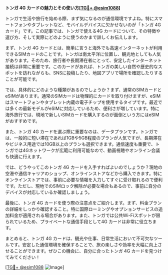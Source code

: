 **トンガ 4G カードの魅力とその使い方[[TG💪+ @esim1088](https://t.me/s/esim1088)]**

トンガで生活や旅行を始める際、まず気になるのが通信環境ですよね。特にスマートフォンやタブレットなど、モバイルデバイスに欠かせないのが「トンガ 4G カード」です。この記事では、トンガで使える4G カードについて、その特徴や選び方、そして実際にどのように使うのかまで詳しくお伝えします。

まず、トンガ 4G カードとは、簡単に言うと海外でも高速インターネットが利用できるSIMカードのことです。トンガは南太平洋に位置し、観光地としても人気があります。そのため、旅行者や長期滞在者にとって、安定したインターネット接続は非常に重要です。このカードがあれば、トンガの美しい自然や歴史的なスポットを訪れながらも、SNSに投稿したり、地図アプリで場所を確認したりすることが可能です。

では、具体的にどのような種類があるのでしょうか？まず、通常のSIMカードとeSIMがあります。通常のSIMカードは物理的にカードを取り付けますが、eSIMはスマートフォンやタブレット内蔵の電子チップを使用するタイプです。最近では多くの最新モデルがeSIMに対応しているため、便利さが増しています。特に海外旅行では、現地で新しいSIMカードを購入するのが面倒という方にはeSIMがおすすめです。

また、トンガ 4G カードを選ぶ際に重要なのは、データプランです。トンガでは、一般的に短い滞在であれば1GBや5GB程度のプランが人気ですが、長期滞在やビジネス用途では10GB以上のプランも選択できます。通信速度も重要で、トンガでは4Gネットワークが広範に利用可能なので、動画視聴やオンライン会議も快適に行えます。

では、どうやってこのトンガ 4G カードを入手すればよいのでしょうか？現地の空港や通信キャリアのショップ、オンラインストアなどから購入できます。特にオンラインストアでは、事前に必要な情報を入力してすぐに受け取れるので便利です。ただし、現地でのSIMロック解除が必要な場合もあるので、事前に自分のデバイスが対応しているか確認しましょう。

最後に、トンガ 4G カードを使う際の注意点をご紹介します。まず、料金プランの詳細をしっかり確認すること。特に国際ローミングやオプションサービスの追加料金が適用される場合があります。また、トンガでは公共Wi-Fiスポットが限られているため、プライベートな通信手段として4G カードは非常に役立ちます。

まとめると、トンガ 4G カードは、観光や仕事、日常生活において不可欠なツールです。安定した通信環境を確保することで、旅の楽しさや効率を大幅に向上させることができます。ぜひこの機会に、自分に合ったトンガ 4G カードを見つけてみてください！

[[TG💪+ @esim1088](https://t.me/s/esim1088) ![Image](https://i.postimg.cc/Y0z9fWf4/image.png)]